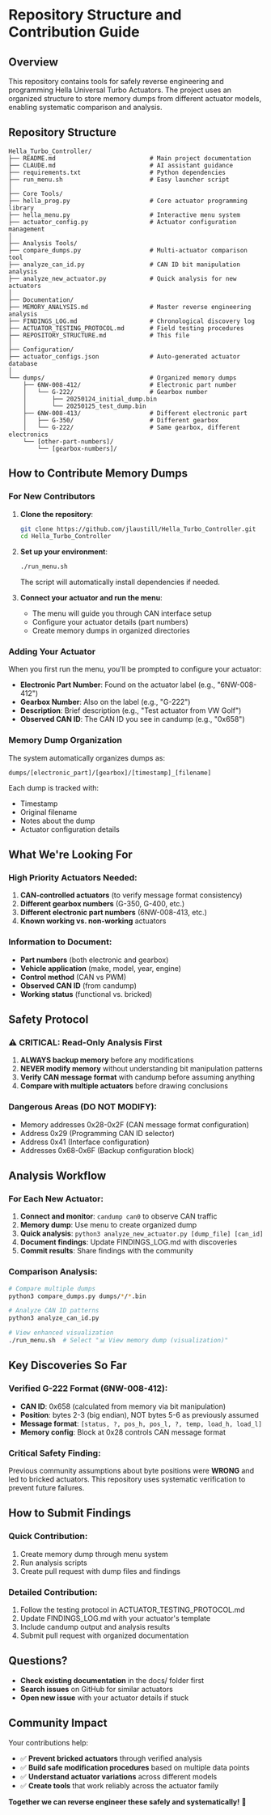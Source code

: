 # Repository Structure and Contribution Guide

## Overview
This repository contains tools for safely reverse engineering and programming Hella Universal Turbo Actuators. The project uses an organized structure to store memory dumps from different actuator models, enabling systematic comparison and analysis.

## Repository Structure

```
Hella_Turbo_Controller/
├── README.md                          # Main project documentation
├── CLAUDE.md                          # AI assistant guidance
├── requirements.txt                   # Python dependencies
├── run_menu.sh                        # Easy launcher script
│
├── Core Tools/
├── hella_prog.py                      # Core actuator programming library
├── hella_menu.py                      # Interactive menu system
├── actuator_config.py                 # Actuator configuration management
│
├── Analysis Tools/
├── compare_dumps.py                   # Multi-actuator comparison tool
├── analyze_can_id.py                  # CAN ID bit manipulation analysis
├── analyze_new_actuator.py            # Quick analysis for new actuators
│
├── Documentation/
├── MEMORY_ANALYSIS.md                 # Master reverse engineering analysis
├── FINDINGS_LOG.md                    # Chronological discovery log
├── ACTUATOR_TESTING_PROTOCOL.md       # Field testing procedures
├── REPOSITORY_STRUCTURE.md            # This file
│
├── Configuration/
├── actuator_configs.json              # Auto-generated actuator database
│
└── dumps/                             # Organized memory dumps
    ├── 6NW-008-412/                   # Electronic part number
    │   └── G-222/                     # Gearbox number
    │       ├── 20250124_initial_dump.bin
    │       └── 20250125_test_dump.bin
    ├── 6NW-008-413/                   # Different electronic part
    │   ├── G-350/                     # Different gearbox
    │   └── G-222/                     # Same gearbox, different electronics
    └── [other-part-numbers]/
        └── [gearbox-numbers]/
```

## How to Contribute Memory Dumps

### For New Contributors

1. **Clone the repository**:
   ```bash
   git clone https://github.com/jlaustill/Hella_Turbo_Controller.git
   cd Hella_Turbo_Controller
   ```

2. **Set up your environment**:
   ```bash
   ./run_menu.sh
   ```
   The script will automatically install dependencies if needed.

3. **Connect your actuator and run the menu**:
   - The menu will guide you through CAN interface setup
   - Configure your actuator details (part numbers)
   - Create memory dumps in organized directories

### Adding Your Actuator

When you first run the menu, you'll be prompted to configure your actuator:

- **Electronic Part Number**: Found on the actuator label (e.g., "6NW-008-412")
- **Gearbox Number**: Also on the label (e.g., "G-222") 
- **Description**: Brief description (e.g., "Test actuator from VW Golf")
- **Observed CAN ID**: The CAN ID you see in candump (e.g., "0x658")

### Memory Dump Organization

The system automatically organizes dumps as:
```
dumps/[electronic_part]/[gearbox]/[timestamp]_[filename]
```

Each dump is tracked with:
- Timestamp
- Original filename
- Notes about the dump
- Actuator configuration details

## What We're Looking For

### High Priority Actuators Needed:
1. **CAN-controlled actuators** (to verify message format consistency)
2. **Different gearbox numbers** (G-350, G-400, etc.)
3. **Different electronic part numbers** (6NW-008-413, etc.)
4. **Known working vs. non-working** actuators

### Information to Document:
- **Part numbers** (both electronic and gearbox)
- **Vehicle application** (make, model, year, engine)
- **Control method** (CAN vs PWM)
- **Observed CAN ID** (from candump)
- **Working status** (functional vs. bricked)

## Safety Protocol

### ⚠️ CRITICAL: Read-Only Analysis First
1. **ALWAYS backup memory** before any modifications
2. **NEVER modify memory** without understanding bit manipulation patterns
3. **Verify CAN message format** with candump before assuming anything
4. **Compare with multiple actuators** before drawing conclusions

### Dangerous Areas (DO NOT MODIFY):
- Memory addresses 0x28-0x2F (CAN message format configuration)
- Address 0x29 (Programming CAN ID selector)
- Address 0x41 (Interface configuration)
- Addresses 0x68-0x6F (Backup configuration block)

## Analysis Workflow

### For Each New Actuator:
1. **Connect and monitor**: `candump can0` to observe CAN traffic
2. **Memory dump**: Use menu to create organized dump
3. **Quick analysis**: `python3 analyze_new_actuator.py [dump_file] [can_id]`
4. **Document findings**: Update FINDINGS_LOG.md with discoveries
5. **Commit results**: Share findings with the community

### Comparison Analysis:
```bash
# Compare multiple dumps
python3 compare_dumps.py dumps/*/*.bin

# Analyze CAN ID patterns
python3 analyze_can_id.py

# View enhanced visualization
./run_menu.sh  # Select "📊 View memory dump (visualization)"
```

## Key Discoveries So Far

### Verified G-222 Format (6NW-008-412):
- **CAN ID**: 0x658 (calculated from memory via bit manipulation)
- **Position**: bytes 2-3 (big endian), NOT bytes 5-6 as previously assumed
- **Message format**: `[status, ?, pos_h, pos_l, ?, temp, load_h, load_l]`
- **Memory config**: Block at 0x28 controls CAN message format

### Critical Safety Finding:
Previous community assumptions about byte positions were **WRONG** and led to bricked actuators. This repository uses systematic verification to prevent future failures.

## How to Submit Findings

### Quick Contribution:
1. Create memory dump through menu system
2. Run analysis scripts
3. Create pull request with dump files and findings

### Detailed Contribution:
1. Follow the testing protocol in ACTUATOR_TESTING_PROTOCOL.md
2. Update FINDINGS_LOG.md with your actuator's template
3. Include candump output and analysis results
4. Submit pull request with organized documentation

## Questions?

- **Check existing documentation** in the docs/ folder first
- **Search issues** on GitHub for similar actuators
- **Open new issue** with your actuator details if stuck

## Community Impact

Your contributions help:
- ✅ **Prevent bricked actuators** through verified analysis
- ✅ **Build safe modification procedures** based on multiple data points  
- ✅ **Understand actuator variations** across different models
- ✅ **Create tools** that work reliably across the actuator family

**Together we can reverse engineer these safely and systematically!** 🚀